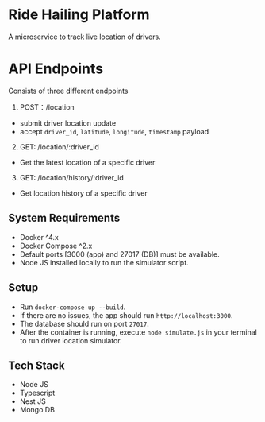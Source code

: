 # Ride Hailing Platform

A microservice to track live location of drivers. 

# API Endpoints

Consists of three different endpoints

1. POST：/location 
  - submit driver location update
  - accept `driver_id`, `latitude`, `longitude`, `timestamp` payload

2. GET: /location/:driver_id
  - Get the latest location of a specific driver

3. GET: /location/history/:driver_id
  - Get location history of a specific driver
  

## System Requirements

- Docker ^4.x
- Docker Compose ^2.x
- Default ports [3000 (app) and 27017 (DB)] must be available.
- Node JS installed locally to run the simulator script.

## Setup
- Run `docker-compose up --build`.
- If there are no issues, the app should run `http://localhost:3000`.
- The database should run on port `27017`. 
- After the container is running, execute `node simulate.js` in your terminal
  to run driver location simulator.

## Tech Stack
- Node JS
- Typescript
- Nest JS
- Mongo DB



